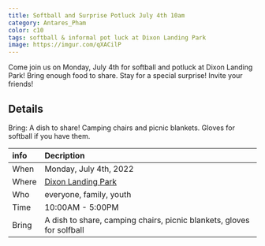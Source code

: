 ```yaml
---
title: Softball and Surprise Potluck July 4th 10am
category: Antares_Pham
color: c10
tags: softball & informal pot luck at Dixon Landing Park
image: https://imgur.com/qXACilP
---
```

Come join us on Monday, July 4th for softball and potluck at Dixon Landing Park! Bring enough food to share. Stay for a special surprise! Invite your friends!
<!--more-->
## Details
Bring: A dish to share! Camping chairs and picnic blankets. Gloves for softball if you have them.

info | Decription
:--- | :---
When | Monday, July 4th, 2022
Where | [Dixon Landing Park]
Who | everyone, family, youth
Time | 10:00AM - 5:00PM
Bring | A dish to share, camping chairs, picnic blankets, gloves for solfball

[Dixon Landing Park]: https://goo.gl/maps/JebTChug47VsVCn88
